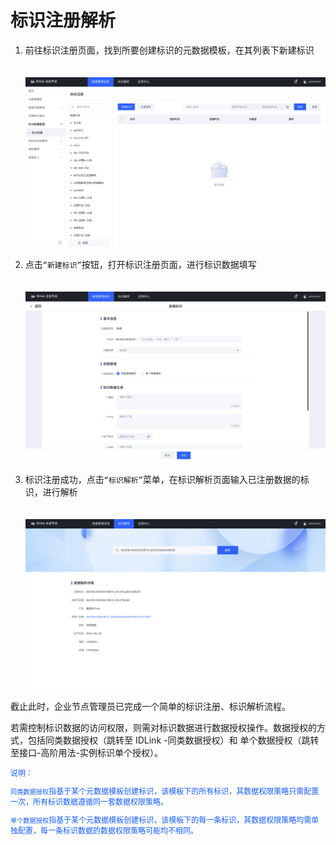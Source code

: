 # 标识注册解析

1. 前往标识注册页面，找到所要创建标识的元数据模板，在其列表下新建标识
    <center><img src="./images/handle-resolve-1.png" style="margin-top: 20px"/></center>

 2. 点击`“新建标识”`按钮，打开标识注册页面，进行标识数据填写
    <center><img src="./images/handle-resolve-2.png" style="margin-top: 20px"/></center>

 3. 标识注册成功，点击`“标识解析”`菜单，在标识解析页面输入已注册数据的标识，进行解析
    <center><img src="./images/handle-resolve-3.png" style="margin-top: 20px"/></center>


截止此时，企业节点管理员已完成一个简单的标识注册、标识解析流程。

若需控制标识数据的访问权限，则需对标识数据进行数据授权操作。数据授权的方式，包括同类数据授权（跳转至 IDLink -同类数据授权）和 单个数据授权（跳转至接口-高阶用法-实例标识单个授权）。

<div style="font-size: 12px; color: rgb(22,93,255);">
说明：

`同类数据授权`指基于某个元数据模板创建标识，该模板下的所有标识，其数据权限策略只需配置一次，所有标识数据遵循同一套数据权限策略。

`单个数据授权`指基于某个元数据模板创建标识，该模板下的每一条标识，其数据权限策略均需单独配置，每一条标识数据的数据权限策略可能均不相同。
</div>